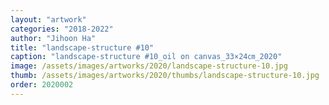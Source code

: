 ```yaml
---
layout: "artwork"
categories: "2018-2022"
author: "Jihoon Ha"
title: "landscape-structure #10"
caption: "landscape-structure #10_oil on canvas_33×24㎝_2020"
image: /assets/images/artworks/2020/landscape-structure-10.jpg
thumb: /assets/images/artworks/2020/thumbs/landscape-structure-10.jpg
order: 2020002
---
```

